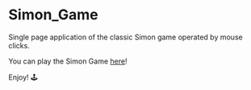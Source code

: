 # Simon_Game

Single page application of the classic Simon game operated by mouse clicks.

You can play the Simon Game [here](https://kazblacktopp.github.io/Simon_Game/)!

Enjoy! 🕹
